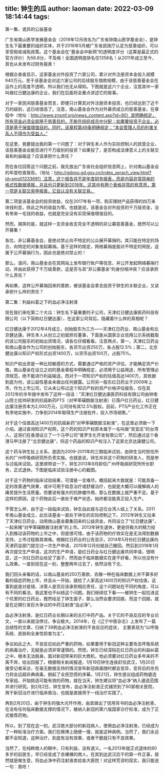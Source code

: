 title: 钟生的瓜
author: laoman
date: 2022-03-09 18:14:44
tags:
---
第一集、诡异的公益基金



广东省南山医学发展基金会（2019年12月改名为广东省钟南山医学基金会），是钟生名下最重要的组织实体，并于2018年5月被广东省民政厅认定为慈善组织，可以享受税收减免政策。这个基金会在“基金会中新网”的透明度评分（这算是最正式的官方评价）为56.8分，不及格！全国透明度排名仅1358名！从2011年成立至今，其也从未发布过财务报表！







根据企查查显示，这家基金对外投资了六家公司，累计对外注册资本金投入规模940万元。至于该基金会对这六家公司的后续股东借款规模，由于该慈善基金会在运作上的高度不透明，所以我们也无从得知。下图就是这六个企业，注意其中一家叫做红日健达康的企业，我们在后面将会重点讲述它的故事。







对于一家民间慈善基金而言，即便只计算其对外注册资本投资，也已经达到了近千万的级别，这已经很高了。注意，南山基金会作为对外募资成立的慈善基金，在章程中（地址：http://www.znsmf.org/news_content.asp?id=80）其明确规定，所有资金必须全部用于慈善目的，不能在组织成员中分配；如果要投资于企业，必须是基于保值增值目的。同时，该章程第49条明确规定：“本会管理人员的利害关系人不得作为受益人。”









在这里，我要提出我的第一个问题了：对于钟生本人作为实际控制人的民营企业，该慈善基金会能否进行千万级别的投资？如果投了，是否构成法律意义上的关联交易和利益输送？应该承担什么责任？



而在各位回答这个问题之前，我先放出广东省社会组织信息网上，针对南山基金会的年度检查报告。（地址：http://gdnpo.gd.gov.cn/index_serach_view.html?id=smz01233691）注意，这个报告并不是年度财务报表，而是内容非常简单的格式性数据填报，并且也只更新到2018年。这其中有两个表格非常的有意思，第一项是关联交易申报表，它自认没有关联交易。







第二项是该基金会的投资收益，仅在2017年有一项，购买理财产品获得的四万来块钱利息，除此之外的收益为零。也就是说，该基金会对外投资的千万级资金，没有带来一毛钱的收益，也就是完全没有实现保值增值目的。







然而，搞笑的是，就这样一支资金收支完全不透明的非公募慈善基金，居然可以公开募集！







各位，非公募基金会，是绝对禁止向不特定的公众展开募捐的。其只能在特定的场合，向特定的对象发起募捐。基于这样的规定，网络募捐是面对不特定的网民，这属于公开募捐行为，因此也是绝对禁止的！



那么，请问，南山基金会在其网站上发布银行账户等信息，并公开发起网络募捐行动，并由此获得了千万级善款，这是否与其“非公募基金”的身份相冲突？应该承担什么责任？









再如果，这样公开募捐回来的善款，被该基金会拿去投资于钟生的关联企业，又该承担什么样的责任？







第二集：利益纠葛之下的血必净注射液



现在我们来吃第二个大瓜：钟生名下最重要的子公司，天津红日健达康医药科技有限公司（以下简称红日健达康），在这家公司背后，隐藏着什么样的真相呢？



红日健达康于2012年4月成立，创始股东为三方——天津红日药业、南山基金和北京健达康。钟生本人从创立之初就担任董事，下面是从国家企业信用公示系统截取的该公司股东的初始出资情况，请各位仔细看看。注意两点，第一，天津红日药业和南山基金作为公司的创始股东，各货币出资250万，各占股12.5%；第二，北京健达康以知识产权形式出资1400万，以货币出资100万，占股75%。







知识产权出资是一种比较敏感的方式，需要通过严格的资产评估，才能确定资产价值。南山基金在设立之初的基金章程中明确规定，必须用于公益用途，所有管理必须规范，绝不能进行利益输送。而对于一项知识产权的估值高达1400万，其依据到底为何，该公益性基金未做出任何披露。公司另一股东红日药业于2009年上市，作为上市公司，它从未公布过这个知识产权的资产价格评估报告，仅在其2012年的半年报中发布了这样一段话：“天津红日健达康医药科技有限公司由钟南山院士挂帅研发的抗癌新药PTS（对甲苯磺酰胺注射液）已落户红日药业，红日健达康注册资本为2,000万元，公司持有其12.5%股权。目前，PTS产业化工作正在有序地实施中，力争到2014年取得生产注册批件，投入市场销售。”



对于这个估值高达1400万的抗癌新药“对甲苯磺酰胺注射液”，在这里必须做一下介绍。通过查询知识产权网，这个药的知识产权原本属于一名叫做“吴宜庄”的台湾人，这哥们在香港设立了一个马甲公司“普罗生化开发有限公司”，然后通过这个香港马甲注册了“北京健达康”，将这个药品的知识产权注入了这家北京达康健公司。



这个药与钟生扯上关系，是因为2009-2011年的三期临床试验，由钟生当时担任所长的广州呼吸病研究所负责实施。也就是说，钟生并非这个药物的研发人，而是参与过临床试验。这里顺带说一下，钟生2013年8月卸任广州呼吸病研究所所长职务，正式退休。下图是临床试验注册中心的截图。









对于这个药物的临床试验结果，可谓是一言难尽。概括起来大致就是：可能具备一定的改善通气效果，或许可用于姑息治疗或舒缓治疗，也就是大概可以缓解病人的痛苦提升生活质量。但要说有强大的抗肿瘤作用，那么在数据上就严重不足。基于这样的原因，这个药物此后一直处于难产状态，始终都没能真正投入生产。



不管怎么样，由于这一段临床试验，钟生自此就与这位台湾人结上了关系。2011年南山基金成立，此后该基金一直处于钟生的实际控制之下。2012年钟生又拉来了天津红日药业，动用南山基金募集回来的公益资金，共同设立了“红日健达康”，一起来赌“对甲苯磺酰胺注射液”的上市。2013年钟生退休，更是将极大的精力投入到推动该药物的上市之中，但是很可惜，由于该药物的疗效实在是无法得到数据支持，上市过程极其艰难。根据红日药业的公告显示，2014年5月份红日健达康向天津药监部门提交过一次生产申请，2015年12月份就自己撤回。然后到2018年1月再次提交生产申请，这次的生产申请，是红日药业与红日健达康共同申请，很明显，这一次红日药业给足了面子，然而由于临床数据实在是不好看，所以也没有什么效果。一直到现在这一刻，整整两年过去了，依然没有下文。



我们回头来看的话，以南山基金的250万善款，去赌一种在临床数据上并不算多好看的癌症药物上市，并且从一开始，就给了人家高达1400万的知识产权估值，这事到底是对是错，决策人是否应该承担相应责任，这个问题站在不同的角度，可以有不同的看法，我这里也不纠结这个问题。我们继续往下看——被钟生一起拉进这个坑里的红日药业，既然给足了钟生面子，那么当然会要求回报，而这个回报，就是在近期引发巨大争议的中药注射液“血必净”。



血必净注射液，是红日药业长期以来的主打中药产品。关于它的不良反应的专业论文，一直以来就没停过，争议极大。2014年，在《辽宁中医杂志》上发布了一篇总结性的文章，归纳了39例血必净注射液的不良反应的症状， 主要表现为“以呼吸系统、皮肤和全身性损害为主”。







争议如此之大、不良反应如此严重的药物，如果要用于新冠这种主要攻击呼吸系统的病毒治疗，无疑是必须非常谨慎的。然而，钟生已经深陷在红日药业的利益纠葛之中，根本无法脱身。面对新冠带来的巨大商机，他必须要对红日药业多年来的不离不弃，给出回报了。根据相关新闻报道，1月19日钟生连夜赶往武汉，1月20日接受记者采访，在毫无数据支持的情况宣布新冠病毒随时都会变异，变异后的杀伤力将会远超非典病毒，掀起了全民恐慌的序幕。1月21日，钟生提议组成药物遴选专家组，开始挑选可能有效的药物，就在当天，钟生建议将“血必净”纳入遴选范围并进行研究。到2月2日，钟生宣布，血必净注射液正式铺货到了60家相关医院，用于新冠治疗进行临床救治，也就是直接用于一线治疗实践了。







再到2月20日，由于钟生的强大光环作用，由其做出了信用背书的血必净注射液，在没有任何临床数据支撑的情况下，被纳入新冠的第六版国家诊疗标准，成为了正式推荐药物。







所以，到了现在这一刻，武汉绝大部分的新冠病人，使用血必净注射液，已经成为了一种标准治疗方案。我们在微博上随便一搜，就是这种病例。当然了，我们永远都不会知道，这种治疗，到底有没有效果，或者干脆就只有不良效果。









当然了，在纯粹商人的眼中，只有利益，没有道义。一名2013年就正式退休的80多岁的前医生，早已经变成了赤裸裸的商人，在其到达武汉后干的第一件正事，居然就是做生意，将血必净中药注射液卖给各大医院！对这样荒谬的现实，我只能说一句：我呸！
